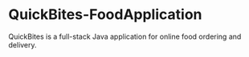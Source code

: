 # QuickBites-FoodApplication
QuickBites is a full-stack Java application for online food ordering and delivery.
